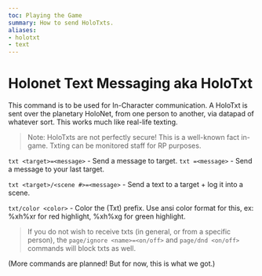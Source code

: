```yaml
---
toc: Playing the Game
summary: How to send HoloTxts.
aliases:
- holotxt
- text
---
```


# Holonet Text Messaging aka HoloTxt
This command is to be used for In-Character communication. A HoloTxt is sent over the planetary HoloNet, from one person to another, via datapad of whatever sort. This works much like real-life texting.

> Note: HoloTxts are not perfectly secure! This is a well-known fact in-game. Txting can be monitored staff for RP purposes.

`txt <target>=<message>` - Send a message to target.
`txt =<message>` - Send a message to your last target.

`txt <target>/<scene #>=<message>` - Send a text to a target + log it into a scene.

`txt/color <color>` - Color the (Txt) prefix. Use ansi color format for this, ex: \%xh\%xr for red highlight, \%xh\%xg for green highlight.

> If you do not wish to receive txts (in general, or from a specific person), the `page/ignore <name>=<on/off>` and `page/dnd <on/off>` commands will block txts as well.

(More commands are planned! But for now, this is what we got.)
